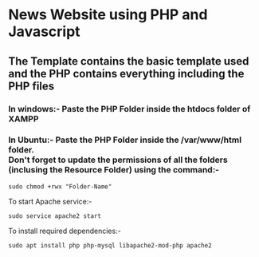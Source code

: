 # News Website using PHP and Javascript

## The Template contains the basic template used and the PHP contains everything including the PHP files 

### In windows:- Paste the PHP Folder inside the htdocs folder of XAMPP <br>
### In Ubuntu:- Paste the PHP Folder inside the /var/www/html folder. <br> Don't forget to update the permissions of all the folders (inclusing the Resource Folder) using the command:-
    sudo chmod +rwx "Folder-Name" 
To start Apache service:-

    sudo service apache2 start
To install required dependencies:-

    sudo apt install php php-mysql libapache2-mod-php apache2
